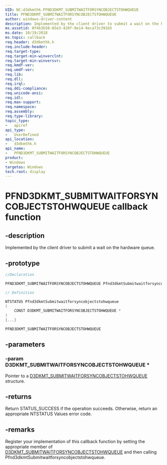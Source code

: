 ```yaml
---
UID: NC:d3dkmthk.PFND3DKMT_SUBMITWAITFORSYNCOBJECTSTOHWQUEUE
title: PFND3DKMT_SUBMITWAITFORSYNCOBJECTSTOHWQUEUE
author: windows-driver-content
description: Implemented by the client driver to submit a wait on the hardware queue.
ms.assetid: 0f4b3b58-85e3-420f-9e14-9eca73c391b5
ms.date: 10/19/2018
ms.topic: callback
req.header: d3dkmthk.h
req.include-header:
req.target-type:
req.target-min-winverclnt:
req.target-min-winversvr:
req.kmdf-ver:
req.umdf-ver:
req.lib:
req.dll:
req.irql:
req.ddi-compliance:
req.unicode-ansi:
req.idl:
req.max-support:
req.namespace:
req.assembly:
req.type-library:
topic_type:
-	apiref
api_type:
-	UserDefined
api_location:
-	d3dkmthk.h
api_name:
-	PFND3DKMT_SUBMITWAITFORSYNCOBJECTSTOHWQUEUE
product: 
- Windows
targetos: Windows
tech.root: display
---
```


# PFND3DKMT_SUBMITWAITFORSYNCOBJECTSTOHWQUEUE callback function

## -description

Implemented by the client driver to submit a wait on the hardware queue.

## -prototype

```cpp
//Declaration

PFND3DKMT_SUBMITWAITFORSYNCOBJECTSTOHWQUEUE Pfnd3dkmtSubmitwaitforsyncobjectstohwqueue;

// Definition

NTSTATUS Pfnd3dkmtSubmitwaitforsyncobjectstohwqueue
(
	CONST D3DKMT_SUBMITWAITFORSYNCOBJECTSTOHWQUEUE *
)
{...}

PFND3DKMT_SUBMITWAITFORSYNCOBJECTSTOHWQUEUE


```

## -parameters

### -param D3DKMT_SUBMITWAITFORSYNCOBJECTSTOHWQUEUE *

Pointer to a [D3DKMT_SUBMITWAITFORSYNCOBJECTSTOHWQUEUE](ns-d3dkmthk-_d3dkmt_submitwaitforsyncobjectstohwqueue.md) structure.

## -returns

Return STATUS_SUCCESS if the operation succeeds. Otherwise, return an appropriate NTSTATUS Values error code.

## -remarks

Register your implementation of this callback function by setting the appropriate member of [D3DKMT_SUBMITWAITFORSYNCOBJECTSTOHWQUEUE](ns-d3dkmthk-_d3dkmt_submitwaitforsyncobjectstohwqueue.md) and then calling Pfnd3dkmtSubmitwaitforsyncobjectstohwqueue.

